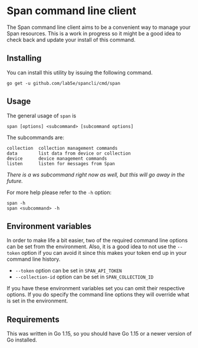 # Span command line client

The Span command line client aims to be a convenient way to manage
your Span resources.  This is a work in progress so it might be a good
idea to check back and update your install of this command.


## Installing

You can install this utility by issuing the following command.

    go get -u github.com/lab5e/spancli/cmd/span

## Usage

The general usage of `span` is

    span [options] <subcommand> [subcommand options]
	
The subcommands are:

    collection  collection management commands
    data        list data from device or collection
    device      device management commands
    listen      listen for messages from Span

*There is a ws subcommand right now as well, but this will go away in
the future.*

For more help please refer to the `-h` option:

    span -h
	span <subcommand> -h


## Environment variables

In order to make life a bit easier, two of the required command line
options can be set from the environment.  Also, it is a good idea to
not use the `--token` option if you can avoid it since this makes your
token end up in your command line history.

- `--token` option can be set in `SPAN_API_TOKEN`
- `--collection-id` option can be set in `SPAN_COLLECTION_ID`

If you have these environment variables set you can omit their
respective options.  If you do specify the command line options they
will override what is set in the environment.

## Requirements

This was written in Go 1.15, so you should have Go 1.15 or a newer
version of Go installed.




